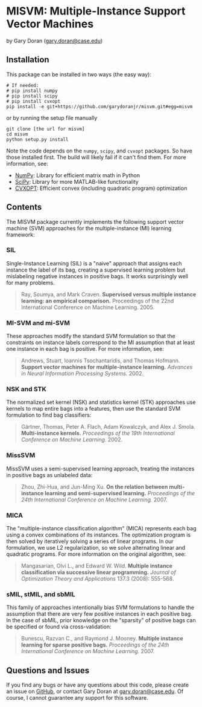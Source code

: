 MISVM: Multiple-Instance Support Vector Machines
================================================

by Gary Doran (<gary.doran@case.edu>)

Installation
------------

This package can be installed in two ways (the easy way):

    # If needed:
    # pip install numpy
    # pip install scipy
    # pip install cvxopt
    pip install -e git+https://github.com/garydoranjr/misvm.git#egg=misvm

or by running the setup file manually

    git clone [the url for misvm]
    cd misvm
    python setup.py install

Note the code depends on the `numpy`, `scipy`, and `cvxopt` packages. So have those
installed first. The build will likely fail if it can't find them. For more information, see:

 + [NumPy](http://www.numpy.org/): Library for efficient matrix math in Python
 + [SciPy](http://www.scipy.org/): Library for more MATLAB-like functionality
 + [CVXOPT](http://cvxopt.org/): Efficient convex (including quadratic program) optimization

Contents
--------

The MISVM package currently implements the following support vector machine
(SVM) approaches for the multiple-instance (MI) learning framework:

### SIL
Single-Instance Learning (SIL) is a "naive" approach that assigns each instance
the label of its bag, creating a supervised learning problem but mislabeling
negative instances in positive bags. It works surprisingly well for many
problems.
> Ray, Soumya, and Mark Craven. **Supervised versus multiple instance learning:
> an empirical comparison.** Proceedings of the 22nd International Conference on
> Machine Learning. 2005.

### MI-SVM and mi-SVM
These approaches modify the standard SVM formulation so that the constraints on
instance labels correspond to the MI assumption that at least one instance in
each bag is positive. For more information, see:
> Andrews, Stuart, Ioannis Tsochantaridis, and Thomas Hofmann. **Support vector
> machines for multiple-instance learning.** _Advances in Neural Information
> Processing Systems._ 2002.

### NSK and STK
The normalized set kernel (NSK) and statistics kernel (STK) approaches use
kernels to map entire bags into a features, then use the standard SVM
formulation to find bag classifiers:
> Gärtner, Thomas, Peter A. Flach, Adam Kowalczyk, and Alex J. Smola.
> **Multi-instance kernels.** _Proceedings of the 19th International Conference on
> Machine Learning._ 2002.

### MissSVM
MissSVM uses a semi-supervised learning approach, treating the instances in
positive bags as unlabeled data:
> Zhou, Zhi-Hua, and Jun-Ming Xu. **On the relation between multi-instance
> learning and semi-supervised learning.** _Proceedings of the 24th
> International Conference on Machine Learning._ 2007.

### MICA
The "multiple-instance classification algorithm" (MICA) represents each bag
using a convex combinations of its instances. The optimization program is then
solved by iteratively solving a series of linear programs. In our formulation,
we use L2 regularization, so we solve alternating linear and quadratic programs.
For more information on the original algorithm, see:
> Mangasarian, Olvi L., and Edward W. Wild. **Multiple instance classification
> via successive linear programming.** _Journal of Optimization Theory and
> Applications_ 137.3 (2008): 555-568.

### sMIL, stMIL, and sbMIL
This family of approaches intentionally bias SVM formulations to handle the
assumption that there are very few positive instances in each positive bag. In
the case of sbMIL, prior knowledge on the "sparsity" of positive bags can be
specified or found via cross-validation:
> Bunescu, Razvan C., and Raymond J. Mooney. **Multiple instance learning for
> sparse positive bags.** _Proceedings of the 24th International Conference on
> Machine Learning._ 2007.

Questions and Issues
--------------------

If you find any bugs or have any questions about this code, please create an
issue on [GitHub](https://github.com/garydoranjr/misvm/issues), or contact Gary
Doran at <gary.doran@case.edu>. Of course, I cannot guarantee any support for
this software.
